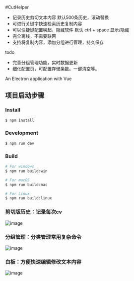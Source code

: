 #CutHelper

+ 记录历史剪切文本内容 默认500条历史，滚动替换
+ 可进行关键字快速检索历史复制内容
+ 可以快捷键配置唤起，隐藏软件 默认 ctrl + space  显示/隐藏
+ 完全离线，不需要联网
+ 支持将复制内容，添加分组进行管理，持久保存

todo
+ 完善分组管理功能，实时数据更新
+ 细化配置页，可配置存储条数。一键清空等。

An Electron application with Vue

## 项目启动步骤

### Install

```bash
$ npm install
```

### Development

```bash
$ npm run dev
```

### Build

```bash
# For windows
$ npm run build:win

# For macOS
$ npm run build:mac

# For Linux
$ npm run build:linux
```

### 剪切版历史：记录每次cv
![image](https://github.com/user-attachments/assets/af777e25-a808-4bab-b35f-55a229259d3d)
### 分组管理：分类管理常用复杂命令
![image](https://github.com/user-attachments/assets/36ff3c1e-0d14-46df-a946-2bdeecfe2d9d)
### 白板：方便快速编辑修改文本内容
![image](https://github.com/user-attachments/assets/c956f745-a244-4d84-982b-d091333ab0e8)





